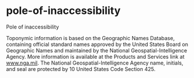 # pole-of-inaccessibility
Pole of inaccessibility

Toponymic information is based on the Geographic Names Database, containing official standard names approved by the United States Board on Geographic Names and maintained by the National Geospatial-Intelligence Agency. More information is available at the Products and Services link at www.nga.mil. The National Geospatial-Intelligence Agency name, initials, and seal are protected by 10 United States Code Section 425.
